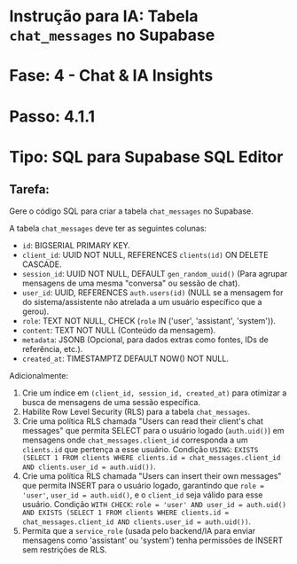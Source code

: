 # Instrução para IA: Tabela `chat_messages` no Supabase
# Fase: 4 - Chat & IA Insights
# Passo: 4.1.1
# Tipo: SQL para Supabase SQL Editor

## Tarefa:
Gere o código SQL para criar a tabela `chat_messages` no Supabase.

A tabela `chat_messages` deve ter as seguintes colunas:
- `id`: BIGSERIAL PRIMARY KEY.
- `client_id`: UUID NOT NULL, REFERENCES `clients(id)` ON DELETE CASCADE.
- `session_id`: UUID NOT NULL, DEFAULT `gen_random_uuid()` (Para agrupar mensagens de uma mesma "conversa" ou sessão de chat).
- `user_id`: UUID, REFERENCES `auth.users(id)` (NULL se a mensagem for do sistema/assistente não atrelada a um usuário específico que a gerou).
- `role`: TEXT NOT NULL, CHECK (`role` IN ('user', 'assistant', 'system')).
- `content`: TEXT NOT NULL (Conteúdo da mensagem).
- `metadata`: JSONB (Opcional, para dados extras como fontes, IDs de referência, etc.).
- `created_at`: TIMESTAMPTZ DEFAULT NOW() NOT NULL.

Adicionalmente:
1. Crie um índice em `(client_id, session_id, created_at)` para otimizar a busca de mensagens de uma sessão específica.
2. Habilite Row Level Security (RLS) para a tabela `chat_messages`.
3. Crie uma política RLS chamada "Users can read their client's chat messages" que permita SELECT para o usuário logado (`auth.uid()`) em mensagens onde `chat_messages.client_id` corresponda a um `clients.id` que pertença a esse usuário.
   Condição `USING`: `EXISTS (SELECT 1 FROM clients WHERE clients.id = chat_messages.client_id AND clients.user_id = auth.uid())`.
4. Crie uma política RLS chamada "Users can insert their own messages" que permita INSERT para o usuário logado, garantindo que `role = 'user'`, `user_id = auth.uid()`, e o `client_id` seja válido para esse usuário.
   Condição `WITH CHECK`: `role = 'user' AND user_id = auth.uid() AND EXISTS (SELECT 1 FROM clients WHERE clients.id = chat_messages.client_id AND clients.user_id = auth.uid())`.
5. Permita que a `service_role` (usada pelo backend/IA para enviar mensagens como 'assistant' ou 'system') tenha permissões de INSERT sem restrições de RLS.